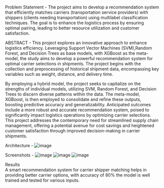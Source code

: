 Problem Statement -
The project aims to develop a recommendation system that efficiently matches carriers (transportation service providers) with shippers (clients needing transportation) using multilabel classification techniques.
The goal is to enhance the logistics process by ensuring optimal pairing, leading to better resource utilization and customer satisfaction.

ABSTRACT -
This project explores an innovative approach to enhance logistics efficiency. Leveraging 
Support Vector Machines (SVM),Random Forest, and Decision Trees as base models, with XGBoost as the meta-model, the study aims to develop a powerful recommendation system for optimal carrier selections in shipments. The project begins with the collection
and preprocessing of historical shipment data, encompassing key variables such as weight, distance, and delivery time.

By employing a hybrid model, the project seeks to capitalize on the strengths of individual models, utilizing SVM, Random Forest, and Decision Trees to discern diverse patterns within the data. The meta-model, XGBoost, is then employed to consolidate and
refine these outputs, boosting predictive accuracy and generalizability. Anticipated outcomes include a more robust and accurate recommendation system, poised to significantly impact logistics operations by optimizing carrier selections. This project
addresses the contemporary need for streamlined supply chain management, offering a potential avenue for cost savings and heightened customer satisfaction through improved
decision-making in carrier shipments.

Architecture -
![image](https://github.com/Danush-VS/A-Smart-Recommendation-System-for-Carrier-Shipper-Matching-using-Multilabel-Classification/assets/111170850/f5559bb9-23d8-4ff6-a79c-844a55e0d68a)


Screenshots -
![image](https://github.com/Danush-VS/A-Smart-Recommendation-System-for-Carrier-Shipper-Matching-using-Multilabel-Classification/assets/111170850/0f66634e-a5c3-44e7-8e7d-141a183b8418)
![image](https://github.com/Danush-VS/A-Smart-Recommendation-System-for-Carrier-Shipper-Matching-using-Multilabel-Classification/assets/111170850/5109dc9b-f890-43f5-a233-3b101e1058f7)
![image](https://github.com/Danush-VS/A-Smart-Recommendation-System-for-Carrier-Shipper-Matching-using-Multilabel-Classification/assets/111170850/4b126194-aa97-4af2-a909-ed2c39dda62e)

Results  
A smart recommendation system for carrier shipper matching helps in providing better carrier options, with accuracy of 80% the model is well trained and tested for various inputs. 

